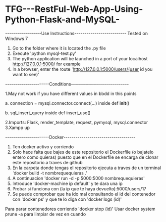 # TFG---RestFul-Web-App-Using-Python-Flask-and-MySQL-
------------------Use Instructions--------------------------
Tested on Windows 7
1. Go to the folder where it is located the .py file
2. Execute 'python mysql-test.py'
3. The python application will be launched in a port of your localhost http://127.0.0.1:5000/ for example
4. In a browser, enter the route 'http://127.0.0.1:5000/users/(user id you want to see)'



----------------------Conditions-----------------------------

1.May not work if you have different values in bbdd in this points

  a. connection = mysql.connector.connect(...) inside def __init__()
  
  b. sql_insert_query inside def insert_use()
  
2.Imports: Flask, render_template, request, pymysql, mysql.connector
3.Xampp up

----------------------Docker------------------------------------
1. Ten docker activo y corriendo
2. Solo hace falta que bajes de este repositorio el Dockerfile (o bajatelo entero como quieras) puesto que en 
el Dockerfile se encarga de clonar este repositorio a traves de github
3. En la carpeta donde tengas el repositorio ejecuta a traves de un terminal 'docker build -t nombrequequieras .'
4. A continuacion 'docker run -d -p 5000:5000 nombrequequieras'
5. Introduce 'docker-machine ip default' y te dara una ip
6. Probar si funciona con (la ip que te haya devuelto):5000/users/17
7. Se puede comprobar que ha ido mal consultando el id del contenedor con 'docker ps' y que te 
lo diga con 'docker logs (id)'

Para parar contenedores corriendo 'docker stop (id)'
Usar docker system prune -a para limpiar de vez en cuando
